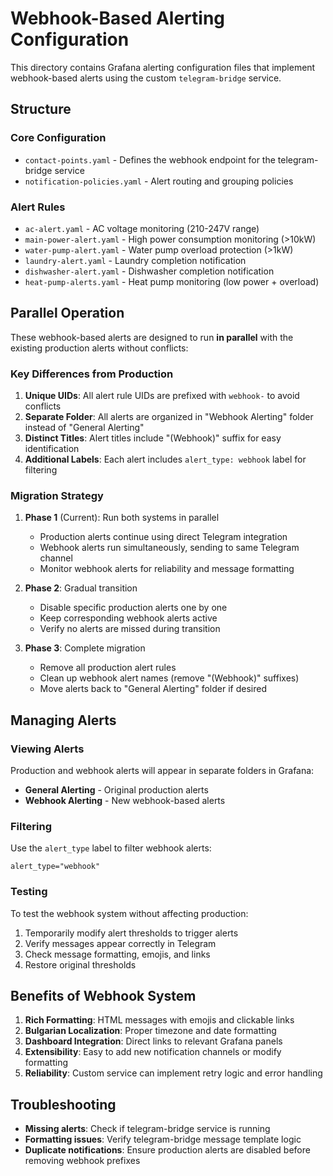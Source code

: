 # Webhook-Based Alerting Configuration

This directory contains Grafana alerting configuration files that implement webhook-based alerts using the custom `telegram-bridge` service.

## Structure

### Core Configuration
- `contact-points.yaml` - Defines the webhook endpoint for the telegram-bridge service
- `notification-policies.yaml` - Alert routing and grouping policies

### Alert Rules
- `ac-alert.yaml` - AC voltage monitoring (210-247V range)
- `main-power-alert.yaml` - High power consumption monitoring (>10kW)
- `water-pump-alert.yaml` - Water pump overload protection (>1kW)
- `laundry-alert.yaml` - Laundry completion notification
- `dishwasher-alert.yaml` - Dishwasher completion notification  
- `heat-pump-alerts.yaml` - Heat pump monitoring (low power + overload)

## Parallel Operation

These webhook-based alerts are designed to run **in parallel** with the existing production alerts without conflicts:

### Key Differences from Production
1. **Unique UIDs**: All alert rule UIDs are prefixed with `webhook-` to avoid conflicts
2. **Separate Folder**: All alerts are organized in "Webhook Alerting" folder instead of "General Alerting"
3. **Distinct Titles**: Alert titles include "(Webhook)" suffix for easy identification
4. **Additional Labels**: Each alert includes `alert_type: webhook` label for filtering

### Migration Strategy

1. **Phase 1** (Current): Run both systems in parallel
   - Production alerts continue using direct Telegram integration
   - Webhook alerts run simultaneously, sending to same Telegram channel
   - Monitor webhook alerts for reliability and message formatting

2. **Phase 2**: Gradual transition
   - Disable specific production alerts one by one
   - Keep corresponding webhook alerts active
   - Verify no alerts are missed during transition

3. **Phase 3**: Complete migration
   - Remove all production alert rules
   - Clean up webhook alert names (remove "(Webhook)" suffixes)
   - Move alerts back to "General Alerting" folder if desired

## Managing Alerts

### Viewing Alerts
Production and webhook alerts will appear in separate folders in Grafana:
- **General Alerting** - Original production alerts
- **Webhook Alerting** - New webhook-based alerts

### Filtering
Use the `alert_type` label to filter webhook alerts:
```
alert_type="webhook"
```

### Testing
To test the webhook system without affecting production:
1. Temporarily modify alert thresholds to trigger alerts
2. Verify messages appear correctly in Telegram
3. Check message formatting, emojis, and links
4. Restore original thresholds

## Benefits of Webhook System

1. **Rich Formatting**: HTML messages with emojis and clickable links
2. **Bulgarian Localization**: Proper timezone and date formatting
3. **Dashboard Integration**: Direct links to relevant Grafana panels
4. **Extensibility**: Easy to add new notification channels or modify formatting
5. **Reliability**: Custom service can implement retry logic and error handling

## Troubleshooting

- **Missing alerts**: Check if telegram-bridge service is running
- **Formatting issues**: Verify telegram-bridge message template logic
- **Duplicate notifications**: Ensure production alerts are disabled before removing webhook prefixes
